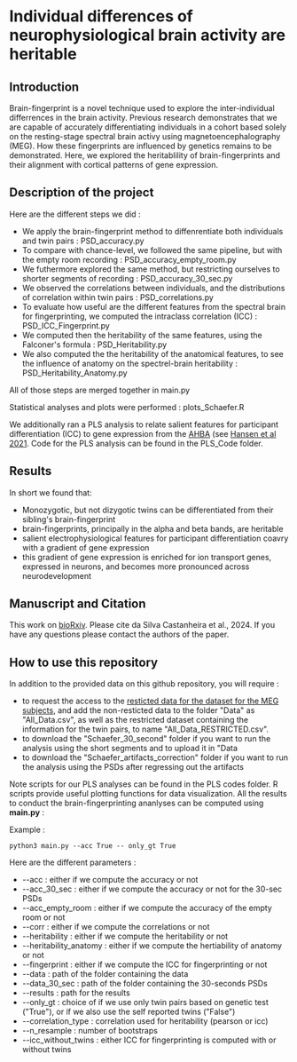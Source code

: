 # Individual differences of neurophysiological brain activity are heritable  

## Introduction

Brain-fingerprint is a novel technique used to explore the inter-individual differrences in the brain activity. Previous research demonstrates that we are capable of accurately differentiating individuals in a cohort based solely on the resting-stage spectral brain activy using magnetoencephalography (MEG). How these fingerprints are influenced by genetics remains to be demonstrated. Here, we  explored the heritablility of brain-fingerprints and their alignment with cortical patterns of gene expression.

## Description of the project

Here are the different steps we did :

- We apply the brain-fingerprint method to diffenrentiate both individuals and twin pairs : PSD_accuracy.py
- To compare with chance-level, we followed the same pipeline, but with the empty room recording : PSD_accuracy_empty_room.py
- We futhermore explored the same method, but restricting ourselves to shorter segments of recording : PSD_accuracy_30_sec.py
- We observed the correlations between individuals, and the distributions of correlation within twin pairs : PSD_correlations.py
- To evaluate how useful are the different features from the spectral brain for fingerprinting, we computed the intraclass correlation (ICC) : PSD_ICC_Fingerprint.py
- We computed then the heritability of the same features, using the Falconer's formula : PSD_Heritability.py
- We also computed the the heritability of the anatomical features, to see the influence of anatomy on the spectrel-brain heritability : PSD_Heritability_Anatomy.py

All of those steps are merged together in main.py

Statistical analyses and plots were performed : plots_Schaefer.R

We additionally ran a PLS analysis to relate salient features for participant differentiation (ICC) to gene expression from the [AHBA](https://human.brain-map.org) (see [Hansen et al 2021](https://github.com/netneurolab/hansen_genescognition). Code for the PLS analysis can be found in the PLS_Code folder.


## Results

In short we found that:
  - Monozygotic, but not dizygotic twins can be differentiated from their sibling's brain-fingerprint
  - brain-fingerprints, principally in the alpha and beta bands, are heritable
  - salient electrophysiological features for participant differentiation coavry with a gradient of gene expression
  - this gradient of gene expression is enriched for ion transport genes, expressed in neurons, and becomes more pronounced across neurodevelopment

## Manuscript and Citation

This work on [bioRxiv](https://www.biorxiv.org/content/10.1101/2024.07.19.604292v1). Please cite da Silva Castanheira et al., 2024. If you have any questions please contact the authors of the paper.

## How to use this repository

In addition to the provided data on this github repository, you will require :
- to request the access to the [resticted data for the dataset for the MEG subjects](https://db.humanconnectome.org/), and add the non-resticted data to the folder "Data" as "All_Data.csv", as well as the restricted dataset containing the information for the twin pairs, to name "All_Data_RESTRICTED.csv".
- to download the "Schaefer_30_second" folder if you want to run the analysis using the short segments and to upload it in "Data
- to download the "Schaefer_artifacts_correction" folder if you want to run the analysis using the PSDs after regressing out the artifacts

Note scripts for our PLS analyses can be found in the PLS codes folder. R scripts provide useful plotting functions for data visualization.
All the results to conduct the brain-fingerprinting ananlyses can be computed  using **main.py** :

Example :
```console
python3 main.py --acc True -- only_gt True 
```

Here are the different parameters :
- --acc : either if we compute the accuracy or not
- --acc_30_sec : either if we compute the accuracy or not for the 30-sec PSDs
- --acc_empty_room : either if we compute the accuracy of the empty room or not
- --corr : either if we compute the correlations or not
- --heritability : either if we compute the heritability or not
- --heritability_anatomy : either if we compute the hertiability of anatomy or not
- --fingerprint : either if we compute the ICC for fingerprinting or not
- --data : path of the folder containing the data
- --data_30_sec :  path of the folder containing the 30-seconds PSDs
- --results : path for the results
- --only_gt : choice of if we use only twin pairs based on genetic test ("True"), or if we also use the self reported twins ("False")
- --correlation_type : correlation used for heritability (pearson or icc)
- --n_resample : number of bootstraps
- --icc_without_twins : either ICC for fingerprinting is computed with or without twins
